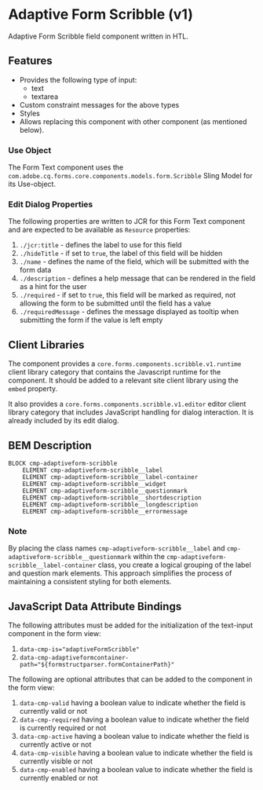 <!--
Copyright 2025 Adobe

Licensed under the Apache License, Version 2.0 (the "License");
you may not use this file except in compliance with the License.
You may obtain a copy of the License at

    http://www.apache.org/licenses/LICENSE-2.0

Unless required by applicable law or agreed to in writing, software
distributed under the License is distributed on an "AS IS" BASIS,
WITHOUT WARRANTIES OR CONDITIONS OF ANY KIND, either express or implied.
See the License for the specific language governing permissions and
limitations under the License.
-->
Adaptive Form Scribble (v1)
====
Adaptive Form Scribble field component written in HTL.

## Features

* Provides the following type of input:
  * text
  * textarea
* Custom constraint messages for the above types
* Styles
* Allows replacing this component with other component (as mentioned below).

### Use Object
The Form Text component uses the `com.adobe.cq.forms.core.components.models.form.Scribble` Sling Model for its Use-object.

### Edit Dialog Properties
The following properties are written to JCR for this Form Text component and are expected to be available as `Resource` properties:

1. `./jcr:title` - defines the label to use for this field
2. `./hideTitle` - if set to `true`, the label of this field will be hidden
3. `./name` - defines the name of the field, which will be submitted with the form data
4. `./description` - defines a help message that can be rendered in the field as a hint for the user
5. `./required` - if set to `true`, this field will be marked as required, not allowing the form to be submitted until the field has a value
6. `./requiredMessage` - defines the message displayed as tooltip when submitting the form if the value is left empty

## Client Libraries
The component provides a `core.forms.components.scribble.v1.runtime` client library category that contains the Javascript runtime for the component. 
It should be added to a relevant site client library using the `embed` property.

It also provides a `core.forms.components.scribble.v1.editor` editor client library category that includes
JavaScript handling for dialog interaction. It is already included by its edit dialog.

## BEM Description
```
BLOCK cmp-adaptiveform-scribble
    ELEMENT cmp-adaptiveform-scribble__label
    ELEMENT cmp-adaptiveform-scribble__label-container
    ELEMENT cmp-adaptiveform-scribble__widget
    ELEMENT cmp-adaptiveform-scribble__questionmark
    ELEMENT cmp-adaptiveform-scribble__shortdescription
    ELEMENT cmp-adaptiveform-scribble__longdescription
    ELEMENT cmp-adaptiveform-scribble__errormessage
```

### Note
By placing the class names `cmp-adaptiveform-scribble__label` and `cmp-adaptiveform-scribble__questionmark` within the `cmp-adaptiveform-scribble__label-container` class, you create a logical grouping of the label and question mark elements. This approach simplifies the process of maintaining a consistent styling for both elements.

## JavaScript Data Attribute Bindings

The following attributes must be added for the initialization of the text-input component in the form view:  
 1. `data-cmp-is="adaptiveFormScribble"`
 2. `data-cmp-adaptiveformcontainer-path="${formstructparser.formContainerPath}"`


The following are optional attributes that can be added to the component in the form view:
1. `data-cmp-valid` having a boolean value to indicate whether the field is currently valid or not
2. `data-cmp-required` having a boolean value to indicate whether the field is currently required or not
3. `data-cmp-active` having a boolean value to indicate whether the field is currently active or not 
4. `data-cmp-visible` having a boolean value to indicate whether the field is currently visible or not
5. `data-cmp-enabled` having a boolean value to indicate whether the field is currently enabled or not